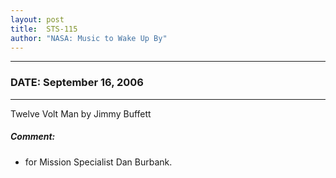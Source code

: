 ```yaml
---
layout: post
title:  STS-115
author: "NASA: Music to Wake Up By"
---
```


----
### DATE: September 16, 2006
----
Twelve Volt Man by Jimmy Buffett

##### Comment:
* for Mission Specialist Dan Burbank.
